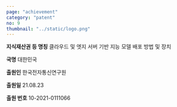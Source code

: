 ```yaml
---
page: "achievement"
category: "patent"
no: 9
thumbnail: "../static/logo.png"
---
```


**지식재산권 등 명칭** 클라우드 및 엣지 서버 기반 지능 모델 배포 방법 및 장치

**국명** 대한민국

**출원인** 한국전자통신연구원

**출원일** 21.08.23

**출원 번호** 10-2021-0111066

